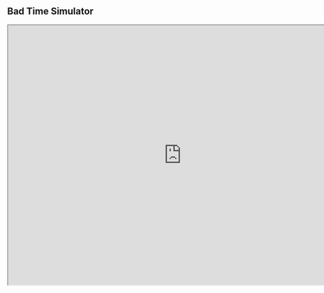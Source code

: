 ## Bad Time Simulator
<iframe src="https://jcw87.github.io/c2-sans-fight/" height=600px width=800px>